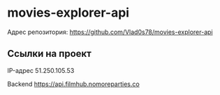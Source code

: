 # movies-explorer-api

Адрес репозитория: https://github.com/Vlad0s78/movies-explorer-api

## Ссылки на проект

IP-адрес 51.250.105.53

Backend https://api.filmhub.nomoreparties.co
